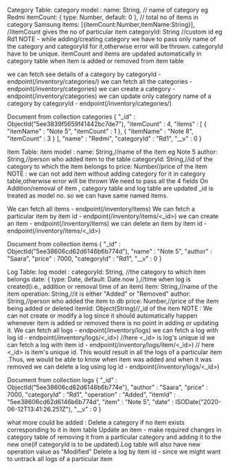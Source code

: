 
Category Table:
category model : 
       name: String, // name of category eg Redmi
       itemCount: { type: Number, default: 0 }, // total no of items in category Samsung
       items: [{itemCount:Number,itemName:String}], //itemCount gives the no of particular item
       categoryId: String //custom id eg Rd1
NOTE - while adding/creating category we have to pass only name of the category and categoryId for it,otherwise error will 
       be thrown.
       categoryId have to be unique.
       itemCount and items are updated automatically in category table when item is added or removed from item table

we can fetch see details of a category by categoryId - endpoint(/inventory/categories/<categoryId>)
we can fetch all the categories - endpoint(/inventory/categories)
we can create a category - endpoint(/inventory/categories)
we can update only category name of a category by categoryId - endpoint(/inventory/categories/<categoryId>)

Document from collection categories
{
    "_id" : ObjectId("5ee3839f5659f41442bc7de7"),
    "itemCount" : 4,
    "items" : [ 
        {
            "itemName" : "Note 5",
            "itemCount" : 1
        },
        {
            "itemName" : "Note 8",
            "itemCount" : 3
        }
    ],
    "name" : "Redmi",
    "categoryId" : "Rd1",
    "__v" : 0
}








Item Table:
item model :
    name: String,//name of the item eg Note 5
    author: String,//person who added item to the table
    categoryId: String,//id of the category to which the item belongs to
    price: Number//price of the item
NOTE : we can not add item without adding category for it in category table,otherwise error will be thrown
       We need to pass all the 4 fields
       On Addition/removal of item , category table and log table are updated
       _id is treated as model no. so we can have same named items.

We can fetch all items - endpoint(/inventory/items)
We can fetch a particular item by item id - endpoint(/inventory/items/<_id>)
we can create an item - endpoint(/inventory/items)
we can delete an item by item id - endpoint(/inventory/items/<_id>)


Document from collection items
{
    "_id" : ObjectId("5ee38606cd62d6146b6b774d"),
    "name" : "Note 5",
    "author" : "Saara",
    "price" : 7000,
    "categoryId" : "Rd1",
    "__v" : 0
}








Log Table:
log model :
    categoryId: String, //the category to which item belongs
    date: { type: Date, default: Date.now },//time when log is created(i.e., addition or removal time of an item)
    item: String,//name of the item
    operation: String,//it is either "Added" or "Removed"
    author: String,//person who added the item to db
    price: Number,//price of the item being added or deleted
    itemId: Object(String)//_id of the item
NOTE : We can not create or modify a log since it should automatically happen whenever item is added or removed there is
     no point in adding or updating it.
We can fetch all logs - endpoint(/inventory/logs)
we can fetch a log with log id - endpoint(/inventory/logs/<_id>) //here <_id> is log's unique id
we can fetch a log with item id - endpoint(/inventory/logs/item/<_id>) // here <_id> is item's unique id. This would 
       result in all the logs of a particular item .Thus, we would be able to know when item was added and when it was removed
we can delete a log using log id - endpoint(/inventory/logs/<_id>)

Document from collection logs
{
    "_id" : ObjectId("5ee38606cd62d6146b6b774e"),
    "author" : "Saara",
    "price" : 7000,
    "categoryId" : "Rd1",
    "operation" : "Added",
    "itemId" : "5ee38606cd62d6146b6b774d",
    "item" : "Note 5",
    "date" : ISODate("2020-06-12T13:41:26.251Z"),
    "__v" : 0
}







what more could be added :
  Delete a category if no item exists corresponding to it in item table
  Update an item - make required changes in category table of removing it from a particular category and adding it to the
                   new one(if categoryId is to be updated).Log table will also have new operation value as "Modified"
  Delete a log by item id - since we might want to untrack all logs of a particular item

